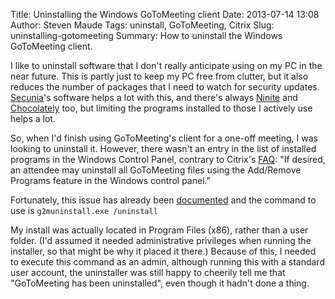 Title: Uninstalling the Windows GoToMeeting client
Date: 2013-07-14 13:08
Author: Steven Maude
Tags: uninstall, GoToMeeting, Citrix
Slug: uninstalling-gotomeeting
Summary: How to uninstall the Windows GoToMeeting client.

I like to uninstall software that I don't really anticipate using on my
PC in the near future. This is partly just to keep my PC free from
clutter, but it also reduces the number of packages that I need to watch
for security updates. [Secunia](http://secunia.com/)'s software helps a
lot with this, and there's always [Ninite](http://ninite.com/) and
[Chocolately](http://chocolatey.org/) too, but limiting the programs
installed to those I actively use helps a lot.

So, when I'd finish using GoToMeeting's client for a one-off meeting, I
was looking to uninstall it. However, there wasn't an entry in the list
of installed programs in the Windows Control Panel, contrary to Citrix's
[FAQ](http://support.citrixonline.com/en_us/gotomeeting/all_files/gtm130001):
"If desired, an attendee may uninstall all GoToMeeting files using the
Add/Remove Programs feature in the Windows control panel."

Fortunately, this issue has already been
[documented](http://www.islandearth.com/articles/2010/9/2/uninstalling-gotomeeting.html)
and the command to use is `g2muninstall.exe /uninstall`

My install was actually located in Program Files (x86), rather than a
user folder. (I'd assumed it needed administrative privileges when
running the installer, so that might be why it placed it there.) Because
of this, I needed to execute this command as an admin, although running
this with a standard user account, the uninstaller was still happy to
cheerily tell me that "GoToMeeting has been uninstalled", even though it
hadn't done a thing.
